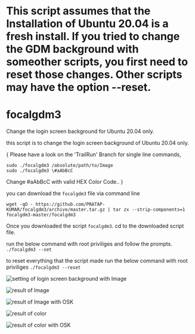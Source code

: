 
# This script assumes that the Installation of Ubuntu 20.04 is a fresh install. If you tried to change the GDM background with someother scripts, you first need to reset those changes. Other scripts may have the option --reset.

# focalgdm3
Change the login screen background for Ubuntu 20.04 only.

this script is to change the login screen background of Ubuntu 20.04 only.

{ Please have a look on the 'TrailRun' Branch for single line commands,
````
sudo ./focalgdm3 /absolute/path/to/Image
sudo ./focalgdm3 \#aAbBcC
````
Change #aAbBcC with valid HEX Color Code.. }

you can download the `focalgdm3` file via command line

    wget -qO - https://github.com/PRATAP-KUMAR/focalgdm3/archive/master.tar.gz | tar zx --strip-components=1 focalgdm3-master/focalgdm3

Once you downloaded the script `focalgdm3`. cd to the downloaded script file.

run the below command with root priviliges and follow the prompts.
`./focalgdm3 --set`

to reset everything that the script made
run the below command with root priviliges
`./focalgdm3 --reset`

![setting of login screen background with Image](https://i.stack.imgur.com/OeuO5.gif)

![result of Image](https://i.stack.imgur.com/ssYjj.png)

![result of Image with OSK](https://i.stack.imgur.com/xcpwT.png)

![result of color](https://i.stack.imgur.com/KmliD.png)

![result of color with OSK](https://i.stack.imgur.com/TFWP5.png)
